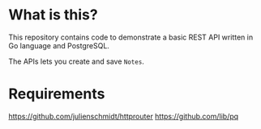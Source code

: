 # What is this?

This repository contains code to demonstrate a basic REST API written in Go language and PostgreSQL.

The APIs lets you create and save `Notes`.

# Requirements
https://github.com/julienschmidt/httprouter
https://github.com/lib/pq
